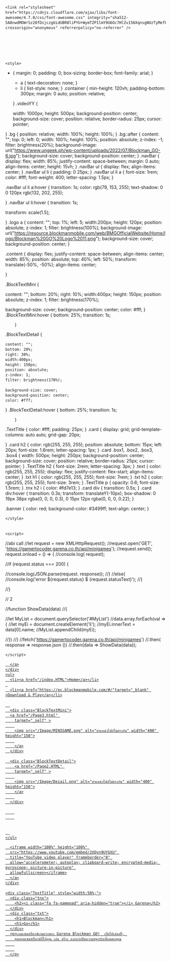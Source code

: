 <!DOCTYPE html>
<head>
    <title>Blockman Go</title>

    <link rel="stylesheet" href="https://cdnjs.cloudflare.com/ajax/libs/font-awesome/4.7.0/css/font-awesome.css" integrity="sha512-5A8nwdMOWrSz20fDsjczgUidUBR8liPYU+WymTZP1lmY9G6Oc7HlZv156XqnsgNUzTyMefFTcsFH/tnJE/+xBg=="
    crossorigin="anonymous" referrerpolicy="no-referrer" />


    
   


    <style>


* {
    margin: 0;
    padding: 0;
    box-sizing: border-box;
    font-family: arial;
  }
  * a {
    text-decoration: none;
  }
  * li {
    list-style: none;
  }
  .container {
    min-height: 120vh;
    padding-bottom: 300px;
    margin: 0 auto;
    position: relative;
    
  }
  .videoYY
{

  width: 1000px;
    height: 500px;
    background-position: center;
    background-size: cover;
    position: relative;
    border-radius: 25px;
    cursor: pointer;
    
}
  .bg {
    position: relative;
    width: 100%;
    height: 100%;
  }
  .bg::after {
    content: "";
    top: 0;
    left: 0;
    width: 100%;
    height: 100%;
    position: absolute;
    z-index: -1;
    filter: brightness(20%);
    background-image: url("https://www.ungeek.ph/wp-content/uploads/2022/07/Blockman_GO-6.jpg");
    background-size: cover;
    background-position: center;
  }
  .navBar {
    display: flex;
    width: 85%;
    justify-content: space-between;
    margin: 0 auto;
    align-items: center;
    height: 15vh;
  }
  .navBar ul {
    display: flex;
    align-items: center;
  }
  .navBar ul li {
    padding: 0 25px;
  }
  .navBar ul li a {
    font-size: 1rem;
    color: #fff;
    font-weight: 400;
    letter-spacing: 1.5px;
  }

  .navBar ul li a:hover 
  {
  transition: 1s;
  color: rgb(79, 153, 255);
  text-shadow: 0 0 120px rgb(132, 202, 255);

  }
  .navBar ul li:hover {
    transition: 1s;
 
  transform: scale(1.5);
 

  }
  .logo a {
  content: "";
  top: 1%;
  left: 5;
  width:200px;
  height: 120px;
  position: absolute;
  z-index: 1;
  filter: brightness(100%);
  background-image: url("https://resource.blockmanmobile.com/web/BMGOfficialWebsite/Home/logo/Blockman%20GO%20Logo%2011.png");
  background-size: cover;
  background-position: center;
}
  
  .content {
    display: flex;
    justify-content: space-between;
    align-items: center;
    width: 85%;
    position: absolute;
    top: 40%;
    left: 50%;
    transform: translate(-50%, -50%);
    align-items: center;
   
  }

 

  .BlockTextMini {
    
  content: "";
  bottom: 20%;
  right: 10%;
  width:400px;
  height: 150px;
  position: absolute;
  z-index: 1;
  filter: brightness(170%);
 
  background-size: cover;
  background-position: center;
  color: #fff;
}
.BlockTextMini:hover {
            bottom: 25%;
            transition: 1s;
            
        }

.BlockTextDetail {
    
    content: "";
    bottom: 20%;
    right: 30%;
    width:400px;
    height: 150px;
    position: absolute;
    z-index: 1;
    filter: brightness(170%);
   
    background-size: cover;
    background-position: center;
    color: #fff;
  }
  .BlockTextDetail:hover {
            bottom: 25%;
            transition: 1s;
            
        }
 
  .TextTitle {
    color: #fff;
    padding: 25px;
  }
  .card {
    display: grid;
    grid-template-columns: auto auto;
    grid-gap: 20px;
    
    
  }
  .card h2 {
    color: rgb(255, 255, 255);
    position: absolute;
    bottom: 15px;
    left: 20px;
    font-size: 1.6rem;
    letter-spacing: 1px;
  }
  .card .box1,
  .box2,
  .box3,
  .box4 {
    width: 500px;
    height: 250px;
    background-position: center;
    background-size: cover;
    position: relative;
    border-radius: 25px;
    cursor: pointer;
  }
    .TextTitle h2 {
    font-size: 2rem;
    letter-spacing: 3px;
  }
  .text {
    color: rgb(255, 255, 255);
    display: flex;
    justify-content: flex-start;
    align-items: center;
  }
  .txt h1 {
    color: rgb(255, 255, 255);
    font-size: 7rem;
  }
  .txt h2 {
    color: rgb(255, 255, 255);
    font-size: 3rem;
  }
  .TextTitle p {
    opacity: 0.6;
    font-size: 1.5rem;
  }
  .tnx h2 i {
    color: #fd7e13;
  }
  .card div {
    transition: 0.5s;
  }
  .card div:hover {
    transition: 0.3s;
    transform: translateY(-10px);
    box-shadow: 0 19px 38px rgba(0, 0, 0, 0.3), 0 15px 12px rgba(0, 0, 0, 0.22);
  }
  
  .banner {
				color: red;
				background-color: #3499ff;
				text-align: center;
  }

    </style>


    <script>
   //abi call
//let request = new XMLHttpRequest(); 
//request.open('GET', 'https://gamertocoder.garena.co.th/api/minigames'); 
//request.send(); request.onload = () => { 
//console.log( request); 

//if (request.status === 200) {

//console.log(JSON.parse(request. response));
//} 
//else{
//console.log('error ${request.status} $ {request.statusText}');
//}

//}

// 2

//function ShowData(data)
//{

//let MyList = document.querySelector('#MyList')
//data.array.forEach(val => {
  //let myEi = document.createElement('li');
  //myEi.innerText = data[0].name; 
  //MyList.appendChild(myEi);
  
//})
//}
//fetch('https://gamertocoder.garena.co.th/api/minigames')
//.then( response => response.json ())
//.then(data => ShowData(data));






    </script>
</head>


<body>


<div class="container bg">


  
  <div class="navBar">
    <div class="logo">
      <a href="https://resource.blockmanmobile.com/web/BMGOfficialWebsite/Home/logo/Blockman%20GO%20Logo%2011.png">
       
      </a>
    </div>
    <ul>
      <li><a href="/index.HTML">Home</a></li>
     
      <li><a href="https://pc.blockmanmobile.com/#/"target="_blank" >Download & Play</a></li>

      
      <div class="BlockTextMini">
      <a href="/Page3.html" 
        target="_self" >
        
        <img src="/Image/MINIGAME.png" alt="ตำแหน่งไฟล์ไม่ตรงกัน" width="400" height="150">
        
        </a>
      </div>

      <div class="BlockTextDetail">
        <a href="/Page2.HTML" 
        target="_self" >
        
        <img src="/Image/Deiail.png" alt="ตำแหน่งไฟล์ไม่ตรงกัน" width="400" height="150">
        </a>
        
      </div>

        
        

   
      
    </ul>
    
  </div>
  

  <div class="content">
    <div class="videoYY">

      <iframe width="100%" height="100%" 
      src="https://www.youtube.com/embed/2XQvn9UYGXU" 
      title="YouTube video player" frameborder="0" 
      allow="accelerometer; autoplay; clipboard-write; encrypted-media; gyroscope; picture-in-picture" 
      allowfullscreen></iframe>
      </a>
    </div>

    <div class="TextTitle" style="width:50%;">
      <div class="tnx">
        <h2><i class="fa fa-gamepad" aria-hidden="true"></i> Garena</h2>
      </div>
      <div class="txt">
        <h1>Blockman</h1>
        <h1>Go</h1>
      </div>
      <p>เกมแซนด์บ็อกซ์เกมแรกของ Garena Blockman GO!  เปิดให้เล่นฟรี, 
        สุดยอดแซนด์บ็อกซ์ที่ให้คุณ เล่น สร้าง และแบ่งปันความสนุกกับเพื่อนของคุณ
        
        
      </p>
     
      
  </div>
   

  

</div>

  

</div>


</body>
</html>
